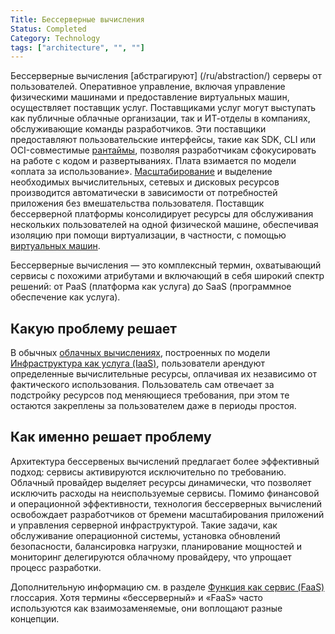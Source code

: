 ```yaml
---
Title: Бессерверные вычисления
Status: Completed
Category: Technology
tags: ["architecture", "", ""]
---
```


Бессерверные вычисления [абстрагируют] (/ru/abstraction/) серверы от пользователей.
Оперативное управление, включая управление физическими машинами и предоставление виртуальных машин, осуществляет поставщик услуг.
Поставщиками услуг могут выступать как публичные облачные организации, так и ИТ-отделы в компаниях, обслуживающие команды разработчиков.
Эти поставщики предоставляют пользовательские интерфейсы, такие как SDK, CLI или OCI-совместимые [рантаймы](/ru/runtime/), позволяя разработчикам сфокусировать на работе с кодом и развертываниях.
Плата взимается по модели «оплата за использование».
[Масштабирование](/ru/scalability/) и выделение необходимых вычислительных, сетевых и дисковых ресурсов производится автоматически в зависимости от потребностей приложения без вмешательства пользователя.
Поставщик бессерверной платформы консолидирует ресурсы для обслуживания нескольких пользователей на одной физической машине, обеспечивая изоляцию при помощи виртуализации, в частности, с помощью [виртуальных машин](/ru/virtual-machine/).

Бессерверные вычисления — это комплексный термин, охватывающий сервисы с похожими атрибутами и включающий в себя широкий спектр решений: от PaaS (платформа как услуга) до SaaS (программное обеспечение как услуга).

## Какую проблему решает

В обычных [облачных вычислениях](/ru/cloud-computing/), построенных по модели [Инфраструктура как услуга (IaaS)](/ru/infrastructure-as-a-service/), пользователи арендуют определенные вычислительные ресурсы, оплачивая их независимо от фактического использования.
Пользователь сам отвечает за подстройку ресурсов под меняющиеся требования, при этом те остаются закреплены за пользователем даже в периоды простоя.

## Как именно решает проблему

Архитектура бессервеных вычислений предлагает более эффективный подход: сервисы активируются исключительно по требованию.
Облачный провайдер выделяет ресурсы динамически, что позволяет исключить расходы на неиспользуемые сервисы.
Помимо финансовой и операционной эффективности, технология бессерверных вычислений освобождает разработчиков от бремени масштабирования приложений и управления серверной инфраструктурой.
Такие задачи, как обслуживание операционной системы, установка обновлений безопасности, балансировка нагрузки, планирование мощностей и мониторинг делегируются облачному провайдеру, что упрощает процесс разработки.

Дополнительную информацию см. в разделе [Функция как сервис (FaaS)](/ru/function-as-a-service/) глоссария.
Хотя термины «бессерверный» и «FaaS» часто используются как взаимозаменяемые, они воплощают разные концепции.
